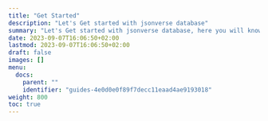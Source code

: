 ```yaml
---
title: "Get Started"
description: "Let's Get started with jsonverse database"
summary: "Let's Get started with jsonverse database, here you will know how to connect the database and how to use the main commends"
date: 2023-09-07T16:06:50+02:00
lastmod: 2023-09-07T16:06:50+02:00
draft: false
images: []
menu:
  docs:
    parent: ""
    identifier: "guides-4e0d0e0f89f7decc11eaad4ae9193018"
weight: 800
toc: true
---
```

